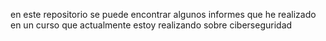 en este repositorio se puede encontrar algunos informes que he realizado en un curso que actualmente estoy realizando sobre ciberseguridad
